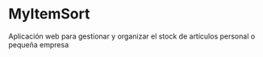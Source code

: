 # MyItemSort
Aplicación web para gestionar y organizar el stock de artículos personal o pequeña empresa
